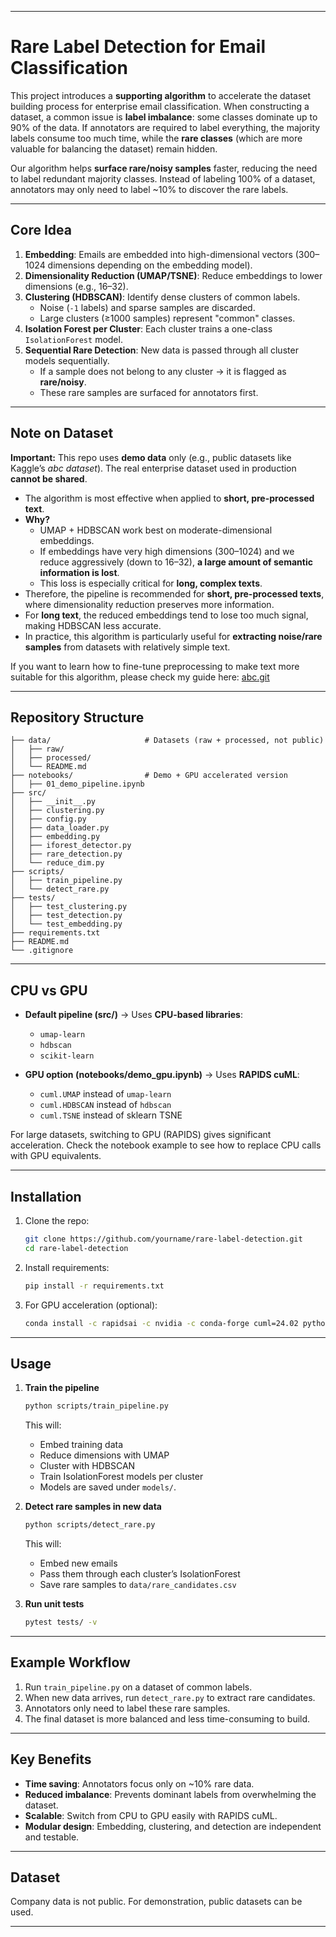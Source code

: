-----

# Rare Label Detection for Email Classification

This project introduces a **supporting algorithm** to accelerate the dataset building process for enterprise email classification.
When constructing a dataset, a common issue is **label imbalance**: some classes dominate up to 90% of the data.
If annotators are required to label everything, the majority labels consume too much time, while the **rare classes** (which are more valuable for balancing the dataset) remain hidden.

Our algorithm helps **surface rare/noisy samples** faster, reducing the need to label redundant majority classes.
Instead of labeling 100% of a dataset, annotators may only need to label \~10% to discover the rare labels.

-----

## Core Idea

1.  **Embedding**: Emails are embedded into high-dimensional vectors (300–1024 dimensions depending on the embedding model).
2.  **Dimensionality Reduction (UMAP/TSNE)**: Reduce embeddings to lower dimensions (e.g., 16–32).
3.  **Clustering (HDBSCAN)**: Identify dense clusters of common labels.
      - Noise (`-1` labels) and sparse samples are discarded.
      - Large clusters (≥1000 samples) represent "common" classes.
4.  **Isolation Forest per Cluster**: Each cluster trains a one-class `IsolationForest` model.
5.  **Sequential Rare Detection**: New data is passed through all cluster models sequentially.
      - If a sample does not belong to any cluster → it is flagged as **rare/noisy**.
      - These rare samples are surfaced for annotators first.

-----

## Note on Dataset

**Important:**
This repo uses **demo data** only (e.g., public datasets like Kaggle’s *abc dataset*).
The real enterprise dataset used in production **cannot be shared**.

  - The algorithm is most effective when applied to **short, pre-processed text**.
  - **Why?**
      - UMAP + HDBSCAN work best on moderate-dimensional embeddings.
      - If embeddings have very high dimensions (300–1024) and we reduce aggressively (down to 16–32), **a large amount of semantic information is lost**.
      - This loss is especially critical for **long, complex texts**.
  - Therefore, the pipeline is recommended for **short, pre-processed texts**, where dimensionality reduction preserves more information.
  - For **long text**, the reduced embeddings tend to lose too much signal, making HDBSCAN less accurate.
  - In practice, this algorithm is particularly useful for **extracting noise/rare samples** from datasets with relatively simple text.

If you want to learn how to fine-tune preprocessing to make text more suitable for this algorithm, please check my guide here:
[abc.git](https://www.google.com/search?q=https://abc.git)

-----

## Repository Structure

```
├── data/                     # Datasets (raw + processed, not public)
│   ├── raw/
│   ├── processed/
│   └── README.md
├── notebooks/                # Demo + GPU accelerated version
│   ├── 01_demo_pipeline.ipynb
├── src/
│   ├── __init__.py
│   ├── clustering.py
│   ├── config.py
│   ├── data_loader.py
│   ├── embedding.py
│   ├── iforest_detector.py
│   ├── rare_detection.py
│   └── reduce_dim.py
├── scripts/
│   ├── train_pipeline.py
│   └── detect_rare.py
├── tests/
│   ├── test_clustering.py
│   ├── test_detection.py
│   └── test_embedding.py
├── requirements.txt
├── README.md
└── .gitignore
```

-----

## CPU vs GPU

  - **Default pipeline (src/)** → Uses **CPU-based libraries**:

      - `umap-learn`
      - `hdbscan`
      - `scikit-learn`

  - **GPU option (notebooks/demo\_gpu.ipynb)** → Uses **RAPIDS cuML**:

      - `cuml.UMAP` instead of `umap-learn`
      - `cuml.HDBSCAN` instead of `hdbscan`
      - `cuml.TSNE` instead of sklearn TSNE

For large datasets, switching to GPU (RAPIDS) gives significant acceleration.
Check the notebook example to see how to replace CPU calls with GPU equivalents.

-----

## Installation

1.  Clone the repo:

    ```bash
    git clone https://github.com/yourname/rare-label-detection.git
    cd rare-label-detection
    ```

2.  Install requirements:

    ```bash
    pip install -r requirements.txt
    ```

3.  For GPU acceleration (optional):

    ```bash
    conda install -c rapidsai -c nvidia -c conda-forge cuml=24.02 python=3.10 cudatoolkit=11.8
    ```

-----

## Usage

1.  **Train the pipeline**

    ```bash
    python scripts/train_pipeline.py
    ```

    This will:

      - Embed training data
      - Reduce dimensions with UMAP
      - Cluster with HDBSCAN
      - Train IsolationForest models per cluster
      - Models are saved under `models/`.

2.  **Detect rare samples in new data**

    ```bash
    python scripts/detect_rare.py
    ```

    This will:

      - Embed new emails
      - Pass them through each cluster’s IsolationForest
      - Save rare samples to `data/rare_candidates.csv`

3.  **Run unit tests**

    ```bash
    pytest tests/ -v
    ```

-----

## Example Workflow

1.  Run `train_pipeline.py` on a dataset of common labels.
2.  When new data arrives, run `detect_rare.py` to extract rare candidates.
3.  Annotators only need to label these rare samples.
4.  The final dataset is more balanced and less time-consuming to build.

-----

## Key Benefits

  - **Time saving**: Annotators focus only on \~10% rare data.
  - **Reduced imbalance**: Prevents dominant labels from overwhelming the dataset.
  - **Scalable**: Switch from CPU to GPU easily with RAPIDS cuML.
  - **Modular design**: Embedding, clustering, and detection are independent and testable.

-----

## Dataset

Company data is not public. For demonstration, public datasets can be used.

-----
